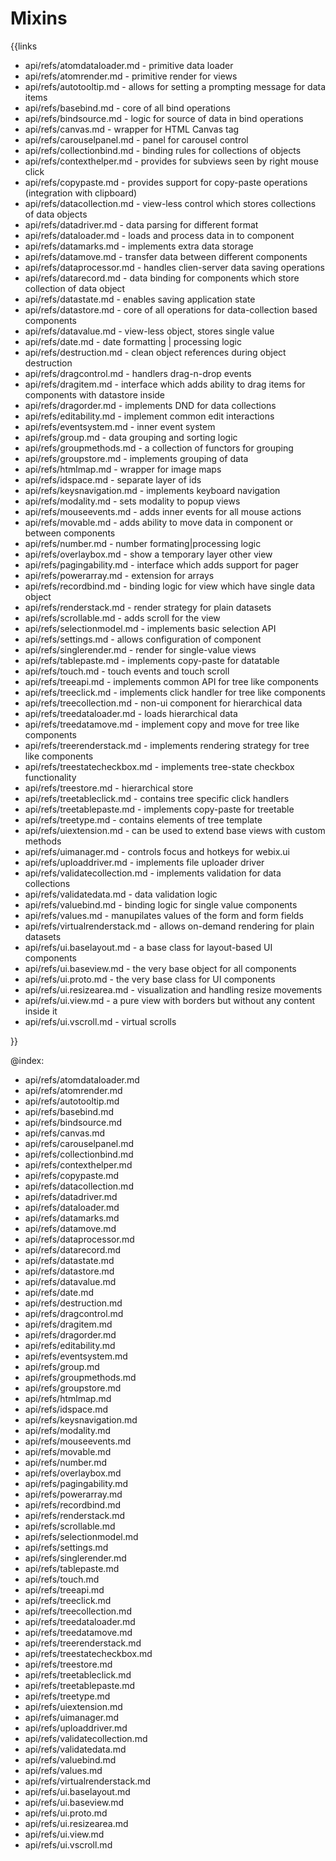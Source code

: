 Mixins
======

{{links

- api/refs/atomdataloader.md - primitive data loader
- api/refs/atomrender.md - primitive render for views
- api/refs/autotooltip.md - allows for setting a prompting message for data items
- api/refs/basebind.md - core of all bind operations
- api/refs/bindsource.md - logic for source of data in bind operations
- api/refs/canvas.md - wrapper for HTML Canvas tag
- api/refs/carouselpanel.md - panel for carousel control
- api/refs/collectionbind.md - binding rules for collections of objects
- api/refs/contexthelper.md - provides for subviews seen by right mouse click
- api/refs/copypaste.md - provides support for copy-paste operations (integration with clipboard)
- api/refs/datacollection.md - view-less control which stores collections of data objects
- api/refs/datadriver.md - data parsing for different format
- api/refs/dataloader.md - loads and process data in to component
- api/refs/datamarks.md - implements extra data storage
- api/refs/datamove.md - transfer data between different components
- api/refs/dataprocessor.md - handles clien-server data saving operations
- api/refs/datarecord.md - data binding for components which store collection of data object
- api/refs/datastate.md - enables saving application state
- api/refs/datastore.md - core of all operations for data-collection based components
- api/refs/datavalue.md - view-less object, stores single value
- api/refs/date.md - date formatting | processing logic
- api/refs/destruction.md - clean object references during object destruction
- api/refs/dragcontrol.md - handlers drag-n-drop events
- api/refs/dragitem.md - interface which adds ability to drag items for components with datastore inside
- api/refs/dragorder.md - implements DND for data collections
- api/refs/editability.md - implement common edit interactions
- api/refs/eventsystem.md - inner event system
- api/refs/group.md - data grouping and sorting logic
- api/refs/groupmethods.md - a collection of functors for grouping
- api/refs/groupstore.md - implements grouping of data
- api/refs/htmlmap.md - wrapper for image maps
- api/refs/idspace.md - separate layer of ids
- api/refs/keysnavigation.md - implements keyboard navigation
- api/refs/modality.md - sets modality to popup views
- api/refs/mouseevents.md - adds inner events for all mouse actions
- api/refs/movable.md - adds ability to move data in component or between components
- api/refs/number.md - number formating|processing logic
- api/refs/overlaybox.md - show a temporary layer other view
- api/refs/pagingability.md - interface which adds support for pager
- api/refs/powerarray.md - extension for arrays
- api/refs/recordbind.md - binding logic for view which have single data object
- api/refs/renderstack.md - render strategy for plain datasets
- api/refs/scrollable.md - adds scroll for the view
- api/refs/selectionmodel.md - implements basic selection API
- api/refs/settings.md - allows configuration of component
- api/refs/singlerender.md - render for single-value views
- api/refs/tablepaste.md - implements copy-paste for datatable
- api/refs/touch.md - touch events and touch scroll
- api/refs/treeapi.md - implements common API for tree like components
- api/refs/treeclick.md - implements click handler for tree like components
- api/refs/treecollection.md - non-ui component for hierarchical data
- api/refs/treedataloader.md - loads hierarchical data
- api/refs/treedatamove.md - implement copy and move for tree like components
- api/refs/treerenderstack.md - implements rendering strategy for tree like components
- api/refs/treestatecheckbox.md - implements tree-state checkbox functionality
- api/refs/treestore.md - hierarchical store
- api/refs/treetableclick.md - contains tree specific click handlers
- api/refs/treetablepaste.md - implements copy-paste for treetable
- api/refs/treetype.md - contains elements of tree template
- api/refs/uiextension.md - can be used to extend base views with custom methods
- api/refs/uimanager.md - controls focus and hotkeys for webix.ui
- api/refs/uploaddriver.md - implements file uploader driver
- api/refs/validatecollection.md - implements validation for data collections
- api/refs/validatedata.md - data validation logic
- api/refs/valuebind.md - binding logic for single value components
- api/refs/values.md - manupilates values of the form and form fields
- api/refs/virtualrenderstack.md - allows on-demand rendering for plain datasets
- api/refs/ui.baselayout.md - a base class for layout-based UI components
- api/refs/ui.baseview.md - the very base object for all components
- api/refs/ui.proto.md - the very base class for UI components
- api/refs/ui.resizearea.md - visualization and handling resize movements
- api/refs/ui.view.md - a pure view with borders but without any content inside it
- api/refs/ui.vscroll.md - virtual scrolls

}}


@index:

- api/refs/atomdataloader.md
- api/refs/atomrender.md
- api/refs/autotooltip.md
- api/refs/basebind.md
- api/refs/bindsource.md
- api/refs/canvas.md
- api/refs/carouselpanel.md
- api/refs/collectionbind.md
- api/refs/contexthelper.md
- api/refs/copypaste.md
- api/refs/datacollection.md
- api/refs/datadriver.md
- api/refs/dataloader.md
- api/refs/datamarks.md
- api/refs/datamove.md
- api/refs/dataprocessor.md
- api/refs/datarecord.md
- api/refs/datastate.md
- api/refs/datastore.md
- api/refs/datavalue.md
- api/refs/date.md
- api/refs/destruction.md
- api/refs/dragcontrol.md
- api/refs/dragitem.md
- api/refs/dragorder.md
- api/refs/editability.md
- api/refs/eventsystem.md
- api/refs/group.md
- api/refs/groupmethods.md
- api/refs/groupstore.md
- api/refs/htmlmap.md
- api/refs/idspace.md
- api/refs/keysnavigation.md
- api/refs/modality.md
- api/refs/mouseevents.md
- api/refs/movable.md
- api/refs/number.md
- api/refs/overlaybox.md
- api/refs/pagingability.md
- api/refs/powerarray.md
- api/refs/recordbind.md
- api/refs/renderstack.md
- api/refs/scrollable.md
- api/refs/selectionmodel.md
- api/refs/settings.md
- api/refs/singlerender.md
- api/refs/tablepaste.md
- api/refs/touch.md
- api/refs/treeapi.md
- api/refs/treeclick.md
- api/refs/treecollection.md
- api/refs/treedataloader.md
- api/refs/treedatamove.md
- api/refs/treerenderstack.md
- api/refs/treestatecheckbox.md
- api/refs/treestore.md
- api/refs/treetableclick.md
- api/refs/treetablepaste.md
- api/refs/treetype.md
- api/refs/uiextension.md
- api/refs/uimanager.md
- api/refs/uploaddriver.md
- api/refs/validatecollection.md
- api/refs/validatedata.md
- api/refs/valuebind.md
- api/refs/values.md
- api/refs/virtualrenderstack.md
- api/refs/ui.baselayout.md
- api/refs/ui.baseview.md
- api/refs/ui.proto.md
- api/refs/ui.resizearea.md
- api/refs/ui.view.md
- api/refs/ui.vscroll.md
